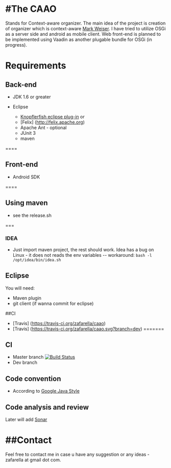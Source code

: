 
#The CAAO
====
Stands for Context-aware organizer. The main idea of the project is creation of organizer which is context-aware [Mark Weiser](http://en.wikipedia.org/wiki/Mark_Weiser).
I have tried to utilize OSGi as a server side and android as mobile client. Web front-end is planned to be implemented using Vaadin as another plugable bundle for OSGi (in progress).


# Requirements
## Back-end
* JDK 1.6 or greater

* Eclipse
  * [Knopflerfish eclipse plug-in](http://www.knopflerfish.org/eclipse_plugin.html) or
  * [Felix] (http://felix.apache.org)
  * Apache Ant - optional
  * JUnit 3
  * maven

====
## Front-end
  * Android SDK

====
## Using maven
* see the release.sh

===
### IDEA
* Just import maven project, the rest should work. Idea has a bug on Linux - it does not reads the env variables -- workaround: 
```bash -l /opt/idea/bin/idea.sh```

## Eclipse
You will need:
* Maven plugin
* git client (if wanna commit for eclipse)


##CI
  * [Travis] (https://travis-ci.org/zafarella/caao)
  * [Travis] (https://travis-ci.org/zafarella/caao.svg?branch=dev)
=======
## CI
  * Master branch [![Build Status](https://travis-ci.org/zafarella/caao.svg?branch=dev)](https://travis-ci.org/zafarella/caao)
  * Dev branch 


## Code convention
* According to [Google Java Style](https://google-styleguide.googlecode.com/svn/trunk/javaguide.html)


## Code analysis and review
 Later will add [Sonar](http://www.sonarqube.org/)

##Contact
===
Feel free to contact me in case u have any suggestion or any ideas - zafarella at gmail dot com.
